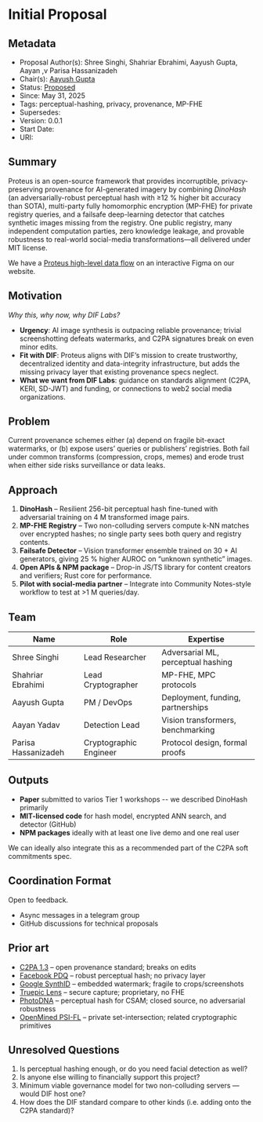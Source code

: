 # Initial Proposal

## Metadata
- Proposal Author(s): Shree Singhi, Shahriar Ebrahimi, Aayush Gupta, Aayan ,v Parisa Hassanizadeh
- Chair(s): [Aayush Gupta](Divide-By-0)
- Status: [Proposed]()
- Since: May 31, 2025
- Tags: perceptual-hashing, privacy, provenance, MP-FHE
- Supersedes:
- Version: 0.0.1
- Start Date: <!-- leave blank -->
- URI: <!-- leave blank -->

## Summary
Proteus is an open-source framework that provides incorruptible, privacy-preserving provenance for AI-generated imagery by combining *DinoHash* (an adversarially-robust perceptual hash with ≥12 % higher bit accuracy than SOTA), multi-party fully homomorphic encryption (MP-FHE) for private registry queries, and a failsafe deep-learning detector that catches synthetic images missing from the registry. One public registry, many independent computation parties, zero knowledge leakage, and provable robustness to real-world social-media transformations—all delivered under MIT license.

We have a [Proteus high-level data flow](https://proteus.photos) on an interactive Figma on our website.<!-- single diagram; replace with final image path -->

## Motivation
*Why this, why now, why DIF Labs?*  
- **Urgency**: AI image synthesis is outpacing reliable provenance; trivial screenshotting defeats watermarks, and C2PA signatures break on even minor edits.  
- **Fit with DIF**: Proteus aligns with DIF’s mission to create trustworthy, decentralized identity and data-integrity infrastructure, but adds the missing privacy layer that existing provenance specs neglect.  
- **What we want from DIF Labs**: guidance on standards alignment (C2PA, KERI, SD-JWT) and funding, or connections to web2 social media organizations.

## Problem
Current provenance schemes either (a) depend on fragile bit-exact watermarks, or (b) expose users’ queries or publishers’ registries. Both fail under common transforms (compression, crops, memes) and erode trust when either side risks surveillance or data leaks.

## Approach
1. **DinoHash** – Resilient 256-bit perceptual hash fine-tuned with adversarial training on 4 M transformed image pairs.  
2. **MP-FHE Registry** – Two non-colluding servers compute k-NN matches over encrypted hashes; no single party sees both query and registry contents.  
3. **Failsafe Detector** – Vision transformer ensemble trained on 30 + AI generators, giving 25 % higher AUROC on “unknown synthetic” images.  
4. **Open APIs & NPM package** – Drop-in JS/TS library for content creators and verifiers; Rust core for performance.  
5. **Pilot with social-media partner** – Integrate into Community Notes-style workflow to test at >1 M queries/day.

## Team
| Name | Role | Expertise |
|------|------|-----------|
| Shree Singhi | Lead Researcher | Adversarial ML, perceptual hashing |
| Shahriar Ebrahimi | Lead Cryptographer | MP-FHE, MPC protocols |
| Aayush Gupta | PM / DevOps | Deployment, funding, partnerships |
| Aayan Yadav | Detection Lead | Vision transformers, benchmarking |
| Parisa Hassanizadeh | Cryptographic Engineer | Protocol design, formal proofs |

## Outputs
- **Paper** submitted to varios Tier 1 workshops -- we described DinoHash primarily
- **MIT-licensed code** for hash model, encrypted ANN search, and detector (GitHub)  
- **NPM packages** ideally with at least one live demo and one real user

We can ideally also integrate this as a recommended part of the C2PA soft commitments spec.

## Coordination Format
Open to feedback.
- Async messages in a telegram group  
- GitHub discussions for technical proposals

## Prior art
- [C2PA 1.3](https://c2pa.org) – open provenance standard; breaks on edits  
- [Facebook PDQ](https://github.com/facebook/PDQ) – robust perceptual hash; no privacy layer  
- [Google SynthID](https://ai.googleblog.com/2023/08/synthid.html) – embedded watermark; fragile to crops/screenshots  
- [Truepic Lens](https://truepic.com) – secure capture; proprietary, no FHE  
- [PhotoDNA](https://www.microsoft.com/en-us/photodna) – perceptual hash for CSAM; closed source, no adversarial robustness  
- [OpenMined PSI-FL](https://github.com/OpenMined) – private set-intersection; related cryptographic primitives

## Unresolved Questions
1. Is perceptual hashing enough, or do you need facial detection as well?
2. Is anyone else willing to financially support this project?  
3. Minimum viable governance model for two non-colluding servers — would DIF host one?  
4. How does the DIF standard compare to other kinds (i.e. adding onto the C2PA standard)?